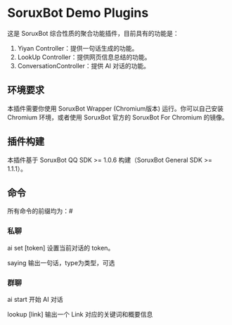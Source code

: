 # SoruxBot Demo Plugins
这是 SoruxBot 综合性质的聚合功能插件，目前具有的功能是：
1. Yiyan Controller：提供一句话生成的功能。
2. LookUp Controller：提供网页信息总结的功能。
3. ConversationController：提供 AI 对话的功能。

## 环境要求

本插件需要你使用 SoruxBot Wrapper (Chromium版本) 运行。你可以自己安装 Chromium 环境，或者使用 SoruxBot 官方的 SoruxBot For Chromium 的镜像。


## 插件构建

本插件基于 SoruxBot QQ SDK >= 1.0.6 构建（SoruxBot General SDK >= 1.1.1）。

## 命令

所有命令的前缀均为：#

### 私聊

ai set [token]
设置当前对话的 token。

saying <type>
输出一句话，type为类型，可选

### 群聊

ai start
开始 AI 对话

lookup [link]
输出一个 Link 对应的关键词和概要信息